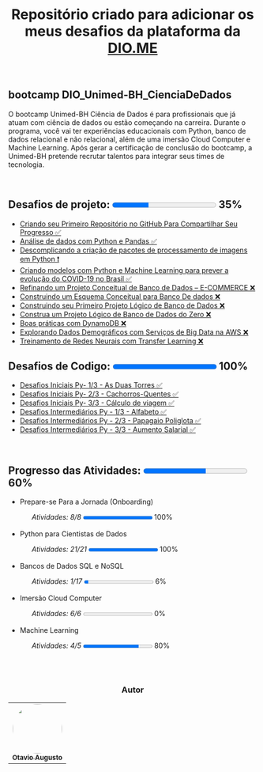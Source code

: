 <h1 align="center"> Repositório criado para adicionar os meus desafios da plataforma da <a href="https://www.dio.me/">DIO.ME</a></h1><br>

<h2><strong> bootcamp DIO_Unimed-BH_CienciaDeDados</strong></H2>

 <p> O bootcamp Unimed-BH Ciência de Dados é para profissionais que já atuam com ciência de dados ou estão começando na carreira. Durante o programa, você vai ter experiências educacionais com Python, banco de dados relacional e não relacional, além de uma imersão Cloud Computer e Machine Learning. Após gerar a certificação de conclusão do bootcamp, a Unimed-BH pretende recrutar talentos para integrar seus times de tecnologia.</p><br>

<h2><strong>Desafios de projeto: </strong><progress value="35" max="100"></progress> 35%</h2>
<ul>
  <li><a href="https://github.com/otavioaugust1/DIO_Unimed-BH_CienciaDeDados">Criando seu Primeiro Repositório no GitHub Para Compartilhar Seu Progresso &#x2705;</a></li>
  <li><a href="">
Análise de dados com Python e Pandas &#x2705;</a></li>
  <li><a href="https://github.com/otavioaugust1/DIO_Unimed-BH_CienciaDeDados/tree/main/Desafio/Analise_Python_Pandas">
Descomplicando a criação de pacotes de processamento de imagens em Python &#x2757;</a></li>
  <li><a href="https://github.com/otavioaugust1/DIO_Unimed-BH_CienciaDeDados/tree/main/Desafio/Evolucao_do_COVID19_Brasil">
Criando modelos com Python e Machine Learning para prever a evolução do COVID-19 no Brasil &#x2705;</a></li>
  <li><a href="">Refinando um Projeto Conceitual de Banco de Dados – E-COMMERCE &#x274C;</a></li>
  <li><a href="">
Construindo um Esquema Conceitual para Banco De dados &#x274C;</a></li>
  <li><a href="">Construindo seu Primeiro Projeto Lógico de Banco de Dados &#x274C;</a></li>
  <li><a href="">Construa um Projeto Lógico de Banco de Dados do Zero  &#x274C;</a></li>
  <li><a href="">
Boas práticas com DynamoDB &#x274C;</a></li>
  <li><a href="">
Explorando Dados Demográficos com Serviços de Big Data na AWS  &#x274C;</a></li>
  <li><a href="">
Treinamento de Redes Neurais com Transfer Learning  &#x274C;</a></li>
</ul>

<h2><strong>Desafios de Codigo:  </strong><progress value="100" max="100"></progress> 100%</h2>
<ul>
  <li><a href="https://github.com/otavioaugust1/DIO_Unimed-BH_CienciaDeDados/tree/main/Desafio/Desafio_de_Codigo/Inicial_py-duas_torres">Desafios Iniciais Py- 1/3 - As Duas Torres &#x2705;</a></li>
  <li><a href="https://github.com/otavioaugust1/DIO_Unimed-BH_CienciaDeDados/tree/main/Desafio/Desafio_de_Codigo/Inicial_py-Cachorros-Quentes">Desafios Iniciais Py- 2/3 - Cachorros-Quentes &#x2705;</a></li>
  <li><a href="https://github.com/otavioaugust1/DIO_Unimed-BH_CienciaDeDados/tree/main/Desafio/Desafio_de_Codigo/Inicial_py-Calculo_de_viagem">Desafios Iniciais Py- 3/3 - Cálculo de viagem &#x2705;</a></li>
  <li><a href="https://github.com/otavioaugust1/DIO_Unimed-BH_CienciaDeDados/tree/main/Desafio/Desafio_de_Codigo/Intermedi%C3%A1rios_py-Alfabeto">Desafios Intermediários Py - 1/3 - Alfabeto &#x2705;</a></li>
  <li><a href="https://github.com/otavioaugust1/DIO_Unimed-BH_CienciaDeDados/tree/main/Desafio/Desafio_de_Codigo/Intermedi%C3%A1rios_py-Aumento_Salarial">Desafios Intermediários Py - 2/3 - Papagaio Poliglota &#x2705;</a></li>
  <li><a href="https://github.com/otavioaugust1/DIO_Unimed-BH_CienciaDeDados/tree/main/Desafio/Desafio_de_Codigo/Intermedi%C3%A1rios_py-Aumento_Salarial">Desafios Intermediários Py - 3/3 - Aumento Salarial
 &#x2705;</a></li>
</ul><br>

<h2><strong>Progresso das Atividades:  </strong><progress value="60" max="100"></progress> 60%</h2>
<ul>
  <li>Prepare-se Para a Jornada (Onboarding)</a></li>
    <ul><em>Atividades: 8/8</em> <progress value="100" max="100"></progress> 100%</ul><br>
  <li>Python para Cientistas de Dados</a></li>
    <ul><em>Atividades: 21/21</em> <progress value="100" max="100"></progress> 100%</ul><br>
  <li>Bancos de Dados SQL e NoSQL </a></li>
    <ul><em>Atividades: 1/17</em>  <progress value="6" max="100"></progress> 6%</ul><br>
  <li>Imersão Cloud Computer </a></li>
    <ul><em>Atividades: 6/6</em> <progress value="0" max="100"></progress> 0%</ul><br>
  <li>Machine Learning </a></li>
    <ul><em>Atividades: 4/5</em> <progress value="80" max="100"></progress> 80%</ul><br>
</ul><br>


<h3 align="center">Autor</h3>

<table align="center">
  <tr>
    <td align="center">
      <a href="https://github.com/otavioaugust1">
        <img style="border-radius: 50%;" src="https://avatars.githubusercontent.com/u/45877609?s=96&v=4" width="100px;" alt=""/><br/><sub><b>Otavio Augusto</b></sub>
      </a> <br/>
      <a href="https://github.com/otavioaugust1" title="Otavio Augusto"></a>
    </td>
</table>
